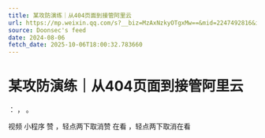 ```yaml
---
title: 某攻防演练｜从404页面到接管阿里云
url: https://mp.weixin.qq.com/s?__biz=MzAxNzkyOTgxMw==&mid=2247492816&idx=1&sn=8b6b2e636edf566489fcee9955fbf9d1
source: Doonsec's feed
date: 2024-08-06
fetch_date: 2025-10-06T18:00:32.783660
---
```


# 某攻防演练｜从404页面到接管阿里云

：
，
。

视频
小程序
赞
，轻点两下取消赞
在看
，轻点两下取消在看